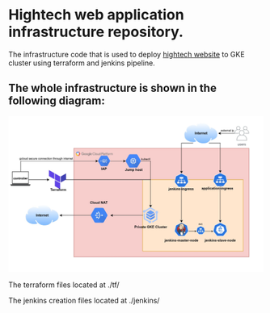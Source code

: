 # Hightech web application infrastructure repository.

The infrastructure code that is used to deploy [hightech website](https://github.com/andrew-anter/hightech-application) to GKE cluster using terraform and jenkins pipeline.

## The whole infrastructure is shown in the following diagram:

![The diagram for the infrastructure](hightech-website.jpg)

The terraform files located at ./tf/

The jenkins creation files located at ./jenkins/